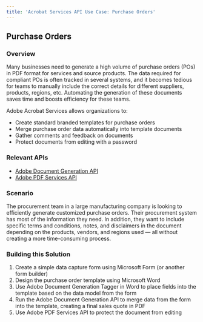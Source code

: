 ```yaml
---
title: 'Acrobat Services API Use Case: Purchase Orders'
---
```


## Purchase Orders

### Overview

Many businesses need to generate a high volume of purchase orders (POs) in PDF format for services and source products. The data required for compliant POs is often tracked in several systems, and it becomes tedious for teams to manually include the correct details for different suppliers, products, regions, etc. Automating the generation of these documents saves time and boosts efficiency for these teams.

Adobe Acrobat Services allows organizations to:

* Create standard branded templates for purchase orders
* Merge purchase order data automatically into template documents
* Gather comments and feedback on documents
* Protect documents from editing with a password

### Relevant APIs

* [Adobe Document Generation API](/src/pages/apis/doc-generation.md)
* [Adobe PDF Services API](/src/pages/apis/pdf-services.md)

### Scenario

The procurement team in a large manufacturing company is looking to efficiently generate customized purchase orders. Their procurement system has most of the information they need. In addition, they want to include specific terms and conditions, notes, and disclaimers in the document depending on the products, vendors, and regions used — all without creating a more time-consuming process.

### Building this Solution

1. Create a simple data capture form using Microsoft Form (or another form builder)
2. Design the purchase order template using Microsoft Word
3. Use Adobe Document Generation Tagger in Word to place fields into the template based on the data model from the form
4. Run the Adobe Document Generation API to merge data from the form into the template, creating a final sales quote in PDF
5. Use Adobe PDF Services API to protect the document from editing